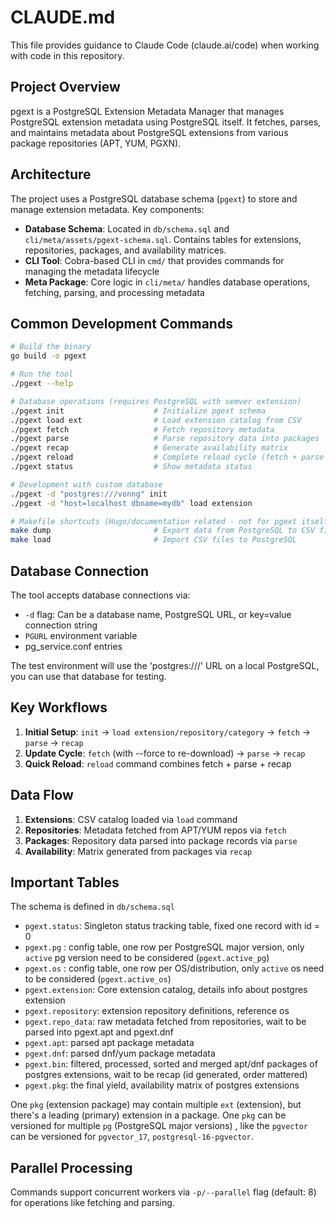 # CLAUDE.md

This file provides guidance to Claude Code (claude.ai/code) when working with code in this repository.

## Project Overview

pgext is a PostgreSQL Extension Metadata Manager that manages PostgreSQL extension metadata using PostgreSQL itself. It fetches, parses, and maintains metadata about PostgreSQL extensions from various package repositories (APT, YUM, PGXN).

## Architecture

The project uses a PostgreSQL database schema (`pgext`) to store and manage extension metadata. Key components:

- **Database Schema**: Located in `db/schema.sql` and `cli/meta/assets/pgext-schema.sql`. Contains tables for extensions, repositories, packages, and availability matrices.
- **CLI Tool**: Cobra-based CLI in `cmd/` that provides commands for managing the metadata lifecycle
- **Meta Package**: Core logic in `cli/meta/` handles database operations, fetching, parsing, and processing metadata

## Common Development Commands

```bash
# Build the binary
go build -o pgext

# Run the tool
./pgext --help

# Database operations (requires PostgreSQL with semver extension)
./pgext init                    # Initialize pgext schema
./pgext load ext                # Load extension catalog from CSV
./pgext fetch                   # Fetch repository metadata
./pgext parse                   # Parse repository data into packages
./pgext recap                   # Generate availability matrix
./pgext reload                  # Complete reload cycle (fetch + parse + recap)
./pgext status                  # Show metadata status

# Development with custom database
./pgext -d "postgres:///vonng" init
./pgext -d "host=localhost dbname=mydb" load extension

# Makefile shortcuts (Hugo/documentation related - not for pgext itself)
make dump                       # Export data from PostgreSQL to CSV files
make load                       # Import CSV files to PostgreSQL
```

## Database Connection

The tool accepts database connections via:
- `-d` flag: Can be a database name, PostgreSQL URL, or key=value connection string
- `PGURL` environment variable
- pg_service.conf entries

The test environment will use the 'postgres:///' URL on a local PostgreSQL, you can use that database for testing.


## Key Workflows

1. **Initial Setup**: `init` → `load extension/repository/category` → `fetch` → `parse` → `recap`
2. **Update Cycle**: `fetch` (with --force to re-download) → `parse` → `recap`
3. **Quick Reload**: `reload` command combines fetch + parse + recap

## Data Flow

1. **Extensions**: CSV catalog loaded via `load` command
2. **Repositories**: Metadata fetched from APT/YUM repos via `fetch`
3. **Packages**: Repository data parsed into package records via `parse`
4. **Availability**: Matrix generated from packages via `recap`

## Important Tables

The schema is defined in `db/schema.sql`

- `pgext.status`: Singleton status tracking table, fixed one record with id = 0
- `pgext.pg` : config table, one row per PostgreSQL major version, only `active` pg version need to be considered (`pgext.active_pg`)
- `pgext.os` : config table, one row per OS/distribution, only `active` os need to be considered (`pgext.active_os`)
- `pgext.extension`: Core extension catalog, details info about postgres extension
- `pgext.repository`: extension repository definitions, reference os
- `pgext.repo_data`: raw metadata fetched from repositories, wait to be parsed into pgext.apt and pgext.dnf
- `pgext.apt`: parsed apt package metadata
- `pgext.dnf`: parsed dnf/yum package metadata
- `pgext.bin`: filtered, processed, sorted and merged apt/dnf packages of postgres extensions, wait to be recap (id generated, order mattered) 
- `pgext.pkg`: the final yield, availability matrix of postgres extensions

One `pkg` (extension package) may contain multiple `ext` (extension), but there's a leading (primary) extension in a package.
One `pkg` can be versioned for multiple `pg` (PostgreSQL major versions) , like the `pgvector` can be versioned for `pgvector_17`, `postgresql-16-pgvector`.



## Parallel Processing

Commands support concurrent workers via `-p/--parallel` flag (default: 8) for operations like fetching and parsing.


